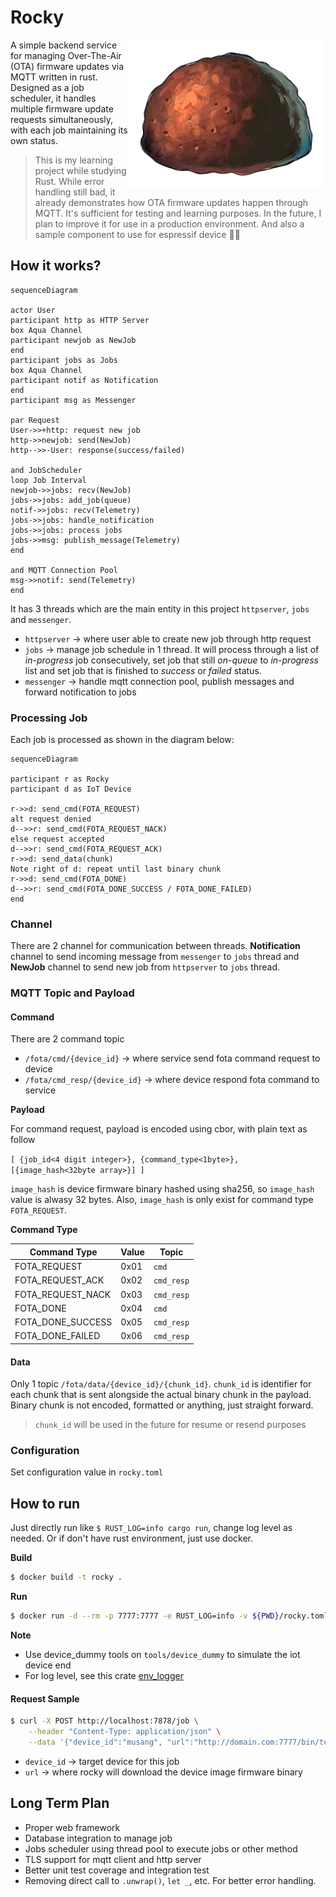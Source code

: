 # Rocky

<img align="right" src="docs/rocky.png" alt="Rocky logo">

A simple backend service for managing Over-The-Air (OTA) firmware updates via MQTT written in rust. Designed as a job scheduler, it handles multiple firmware update requests simultaneously, with each job maintaining its own status. 

> This is my learning project while studying Rust. While error handling still bad, it already demonstrates how OTA firmware updates happen through MQTT. It's sufficient for testing and learning purposes. In the future, I plan to improve it for use in a production environment. And also a sample component to use for espressif device 🤞🏼

## How it works?

```mermaid
sequenceDiagram

actor User
participant http as HTTP Server
box Aqua Channel
participant newjob as NewJob
end
participant jobs as Jobs 
box Aqua Channel
participant notif as Notification
end
participant msg as Messenger

par Request
User->>+http: request new job
http->>newjob: send(NewJob)
http-->>-User: response(success/failed)

and JobScheduler
loop Job Interval
newjob->>jobs: recv(NewJob)
jobs->>jobs: add_job(queue)
notif->>jobs: recv(Telemetry)
jobs->>jobs: handle_notification
jobs->>jobs: process jobs 
jobs->>msg: publish_message(Telemetry)
end

and MQTT Connection Pool
msg->>notif: send(Telemetry) 
end
```

It has 3 threads which are the main entity in this project `httpserver`, `jobs` and `messenger`. 

- `httpserver` → where user able to create new job through http request
- `jobs` → manage job schedule in 1 thread. It will process through a list of _in-progress_ job consecutively, set job that still _on-queue_ to _in-progress_ list and set job that is finished to _success_ or _failed_ status. 
- `messenger` → handle mqtt connection pool, publish messages and forward notification to jobs 

### Processing Job 

Each job is processed as shown in the diagram below:

```mermaid 
sequenceDiagram

participant r as Rocky 
participant d as IoT Device 

r->>d: send_cmd(FOTA_REQUEST)
alt request denied 
d-->>r: send_cmd(FOTA_REQUEST_NACK)
else request accepted
d-->>r: send_cmd(FOTA_REQUEST_ACK)
r->>d: send_data(chunk)
Note right of d: repeat until last binary chunk
r->>d: send_cmd(FOTA_DONE)
d-->>r: send_cmd(FOTA_DONE_SUCCESS / FOTA_DONE_FAILED)
end
```

### Channel

There are 2 channel for communication between threads. **Notification** channel to send incoming message from `messenger` to `jobs` thread and **NewJob** channel to send new job from `httpserver` to `jobs` thread.

### MQTT Topic and Payload

#### Command

There are 2 command topic

- `/fota/cmd/{device_id}` → where service send fota command request to device
- `/fota/cmd_resp/{device_id}` → where device respond fota command to service 

**Payload**

For command request, payload is encoded using cbor, with plain text as follow 

`[ {job_id<4 digit integer>}, {command_type<1byte>}, [{image_hash<32byte array>}] ]`

`image_hash` is device firmware binary hashed using sha256, so `image_hash` value is alwasy 32 bytes. Also, `image_hash` is only exist for command type `FOTA_REQUEST`.

**Command Type**

|Command Type|Value|Topic
|------------|-----|-----|
|FOTA_REQUEST|0x01 |`cmd`|
|FOTA_REQUEST_ACK|0x02 |`cmd_resp`|
|FOTA_REQUEST_NACK|0x03 |`cmd_resp`|
|FOTA_DONE|0x04 |`cmd`|
|FOTA_DONE_SUCCESS|0x05 |`cmd_resp`|
|FOTA_DONE_FAILED|0x06 |`cmd_resp`|


#### Data

Only 1 topic `/fota/data/{device_id}/{chunk_id}`. `chunk_id` is identifier for each chunk that is sent alongside the actual binary chunk in the payload. Binary chunk is not encoded, formatted or anything, just straight forward.

> `chunk_id` will be used in the future for resume or resend purposes

### Configuration

Set configuration value in `rocky.toml`

## How to run

Just directly run like `$ RUST_LOG=info cargo run`, change log level as needed. Or if don't have rust environment, just use docker.

**Build**

```sh
$ docker build -t rocky .
```

**Run**

```sh 
$ docker run -d --rm -p 7777:7777 -e RUST_LOG=info -v ${PWD}/rocky.toml:/rocky.toml --name rocky rocky
```

**Note**

- Use device_dummy tools on `tools/device_dummy` to simulate the iot device end
- For log level, see this crate [env_logger](https://docs.rs/env_logger/latest/env_logger/#enabling-logging)

#### Request Sample

```sh 
$ curl -X POST http://localhost:7878/job \
    --header "Content-Type: application/json" \
    --data '{"device_id":"musang", "url":"http://domain.com:7777/bin/test3.txt"}' -v
```

- `device_id` → target device for this job 
- `url` -> where rocky will download the device image firmware binary


## Long Term Plan 

- Proper web framework
- Database integration to manage job 
- Jobs scheduler using thread pool to execute jobs or other method 
- TLS support for mqtt client and http server 
- Better unit test coverage and integration test 
- Removing direct call to `.unwrap()`, `let _`, etc. For better error handling.


